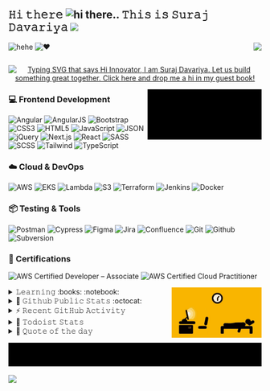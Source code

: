 <!--### Hi there 👋-->

## 𝙷𝚒 𝚝𝚑𝚎𝚛𝚎 ![hi there](https://usefulshortcuts.com/imgs/yahoo-smileys/103.gif).. 𝚃𝚑𝚒𝚜 𝚒𝚜 𝚂𝚞𝚛𝚊𝚓 𝙳𝚊𝚟𝚊𝚛𝚒𝚢𝚊 <img src="http://www.emoticonr.com/design/yahoo/not-worthy.gif" height="25px"/>

<img src="https://usefulshortcuts.com/imgs/yahoo-smileys/4.gif" height="45" align="right">

![hehe](https://forthebadge.com/images/badges/powered-by-electricity.svg)
![❤️](https://forthebadge.com/images/badges/built-with-love.svg)

<p align="center">
  <a href="https://github.com/suraj-davariya/suraj-davariya/issues/12"><img src="https://readme-typing-svg.demolab.com?font=Fira+Code&weight=900&size=15&duration=7000&pause=70&color=F79807&multiline=true&width=500&height=112&lines=Hi+Innovator%2C+I+am+Suraj+Davariya..;Let's+build+something+great+together..;Click+here+%26+drop+me+a+hi+in+my+guest+book!" alt="Typing SVG that says Hi Innovator, I am Suraj Davariya. Let us build something great together. Click here and drop me a hi in my guest book!" /></a>
</p>
<!-- <p align="center"> (https://github.com/suraj-davariya/suraj-davariya/issues/12) 👈🏼 </p>-->
<img src="https://raw.githubusercontent.com/suraj-davariya/suraj-davariya/master/images/emergency_cheatsheet.gif" height="100" align="right" alt="in case of fire: 1. git commit; 2. git push; 3. git -tf out">

### 💻 Frontend Development

![Angular](https://img.shields.io/badge/-Angular-DD0031?logo=Angular&style=for-the-badge&logoColor=white)
![AngularJS](https://img.shields.io/badge/-AngularJS-E23237?logo=Angular&style=for-the-badge&logoColor=white)
![Bootstrap](https://img.shields.io/badge/-Bootstrap-7952B3?logo=Bootstrap&style=for-the-badge&logoColor=white)
![CSS3](https://img.shields.io/badge/-CSS3-1572B6?logo=CSS3&style=for-the-badge&logoColor=white)
![HTML5](https://img.shields.io/badge/-HTML5-E34F26?logo=HTML5&style=for-the-badge&logoColor=white)
![JavaScript](https://img.shields.io/badge/-JavaScript-F7DF1E?logo=JavaScript&style=for-the-badge&logoColor=black)
![JSON](https://img.shields.io/badge/-JSON-000000?logo=JSON&style=for-the-badge&logoColor=white)
![jQuery](https://img.shields.io/badge/-jQuery-0769AD?logo=jQuery&style=for-the-badge&logoColor=black)
![Next.js](https://img.shields.io/badge/-Next.js-000000?logo=nextdotjs&style=for-the-badge&logoColor=white)
![React](https://img.shields.io/badge/-React-61DAFB?logo=React&style=for-the-badge&logoColor=black)
![SASS](https://img.shields.io/badge/-SASS-CC6699?logo=SASS&style=for-the-badge&logoColor=white)
![SCSS](https://img.shields.io/badge/-SCSS-CC6699?logo=Sass&style=for-the-badge&logoColor=white)
![Tailwind](https://img.shields.io/badge/-Tailwind_CSS-38B2AC?logo=TailwindCSS&style=for-the-badge&logoColor=white)
![TypeScript](https://img.shields.io/badge/-TypeScript-3178C6?logo=TypeScript&style=for-the-badge&logoColor=white)

### ☁️ Cloud & DevOps

![AWS](https://img.shields.io/badge/-AWS-232F3E?logo=amazonwebservices&style=for-the-badge&logoColor=white)
![EKS](https://img.shields.io/badge/-EKS-FF9900?logo=AmazonEKS&style=for-the-badge&logoColor=white)
![Lambda](https://img.shields.io/badge/-Lambda-F90?logo=AWSLambda&style=for-the-badge&logoColor=white)
![S3](https://img.shields.io/badge/-S3-569A31?logo=AmazonS3&style=for-the-badge&logoColor=white)
![Terraform](https://img.shields.io/badge/-Terraform-623CE4?logo=Terraform&style=for-the-badge&logoColor=white)
![Jenkins](https://img.shields.io/badge/-Jenkins-D24939?logo=Jenkins&style=for-the-badge&logoColor=white)
![Docker](https://img.shields.io/badge/-Docker-2496ED?logo=Docker&style=for-the-badge&logoColor=white)

### 📦 Testing & Tools 

![Postman](https://img.shields.io/badge/-Postman-FF6C37?logo=Postman&style=for-the-badge&logoColor=white)
![Cypress](https://img.shields.io/badge/-Cypress-17202C?logo=cypress&style=for-the-badge&logoColor=white)
![Figma](https://img.shields.io/badge/-Figma-F24E1E?logo=Figma&style=for-the-badge&logoColor=white)
![Jira](https://img.shields.io/badge/-Jira-0052CC?logo=Jira&style=for-the-badge&logoColor=white)
![Confluence](https://img.shields.io/badge/-Confluence-172B4D?logo=confluence&style=for-the-badge&logoColor=white)
![Git](https://img.shields.io/badge/-Git-F05032?logo=Git&style=for-the-badge&logoColor=white)
![Github](https://img.shields.io/badge/-Github-181717?logo=Github&style=for-the-badge&logoColor=white)
![Subversion](https://img.shields.io/badge/-Subversion-809CC9?logo=Subversion&style=for-the-badge&logoColor=white)

### 📜 Certifications

![AWS Certified Developer – Associate](https://img.shields.io/badge/-AWS_Developer_Associate-FF9900?logo=amazonwebservices&style=for-the-badge&logoColor=white)
![AWS Certified Cloud Practitioner](https://img.shields.io/badge/-AWS_Cloud_Practitioner-FF9900?logo=amazonwebservices&style=for-the-badge&logoColor=white)


<img src="https://raw.githubusercontent.com/suraj-davariya/suraj-davariya/master/images/lockdown_life.gif" height="100" align="right" alt="life in pendamic">

<details>
  <summary>𝙻𝚎𝚊𝚛𝚗𝚒𝚗𝚐 :books: :notebook:</summary>
####

</details>

<details>
  <summary>👾 𝙶𝚒𝚝𝚑𝚞𝚋 𝙿𝚞𝚋𝚕𝚒𝚌 𝚂𝚝𝚊𝚝𝚜 :octocat:</summary>

  <h3 align="center">𝚜𝚞𝚛𝚊𝚓-𝚍𝚊𝚟𝚊𝚛𝚒𝚢𝚊'𝚜 𝚂𝚝𝚊𝚝𝚜 :octocat: </h3>
  <p align="center">
    <img src="https://github-readme-stats.char-al.vercel.app/api?username=suraj-davariya&show_icons=true&count_private=true&theme=vision-friendly-dark&hide_border=true">
    <img src="https://github-readme-streak-stats.herokuapp.com/?user=suraj-davariya&theme=vision-friendly-dark&hide_border=true"/>

  </p>
</details>

<!-- https://github.com/jamesgeorge007/github-activity-readme -->
<details>
  <summary>⚡ 𝚁𝚎𝚌𝚎𝚗𝚝 𝙶𝚒𝚝𝙷𝚞𝚋 𝙰𝚌𝚝𝚒𝚟𝚒𝚝𝚢</summary>
  <br/>

  <!--START_SECTION:activity-->
  1. 🎉 Merged PR [#6](https://github.com/suraj-davariya/reading-list/pull/6) in [suraj-davariya/reading-list](https://github.com/suraj-davariya/reading-list)
  2. 💪 Opened PR [#6](https://github.com/suraj-davariya/reading-list/pull/6) in [suraj-davariya/reading-list](https://github.com/suraj-davariya/reading-list)
  3. 🎉 Merged PR [#5](https://github.com/suraj-davariya/reading-list/pull/5) in [suraj-davariya/reading-list](https://github.com/suraj-davariya/reading-list)
  4. 💪 Opened PR [#5](https://github.com/suraj-davariya/reading-list/pull/5) in [suraj-davariya/reading-list](https://github.com/suraj-davariya/reading-list)
  5. 🎉 Merged PR [#4](https://github.com/suraj-davariya/reading-list/pull/4) in [suraj-davariya/reading-list](https://github.com/suraj-davariya/reading-list)
   <!--END_SECTION:activity-->
   </details>

<!-- https://github.com/abhisheknaiidu/todoist-readme -->
<details>
  <summary>🚧 𝚃𝚘𝚍𝚘𝚒𝚜𝚝 𝚂𝚝𝚊𝚝𝚜</summary>
  <br/>

<!-- TODO-IST:START -->
🏆  453 Karma Points           
🌸  Completed 0 tasks today           
✅  Completed 6 tasks so far           
⏳  Longest streak is 0 days
<!-- TODO-IST:END -->
</details>

<details>
  <summary>💭 𝚀𝚞𝚘𝚝𝚎 𝚘𝚏 𝚝𝚑𝚎 𝚍𝚊𝚢</summary>
  <br/>
  <p align="center">
<!--     <img src="https://github-readme-quotes.herokuapp.com/quote?theme=radical&animation=default&layout=default"/> -->
  </p>

  ![Quote](https://github-readme-quotes-bay.vercel.app/quote?theme=radical&animation=grow_out_in&layout=default&font=Gabrielle&quoteType=random&fontColor=orange) 
  
</details>

<p align="center">
  <img src="https://raw.githubusercontent.com/suraj-davariya/suraj-davariya/master/images/suraj_davariya__quote.gif" alt="'git pull a day keeps conflicts away..' Thanks for visiting suraj-davariya" title="'git pull a day keeps conflicts away..' Thanks for visiting suraj-davariya"/>
</p>

![](https://visitor-badge.one9x.com/badge?page_id=suraj-davariya.suraj-davariya)

<!--
**suraj-davariya/suraj-davariya** is a ✨ _special_ ✨ repository because its `README.md` (this file) appears on your GitHub profile.
<p align="center">
  <img src="https://visitor-badge.glitch.me/badge?page_id=suraj-davariya.suraj-davariya" alt="suraj-davariya profile visitors"/>
</p>
Here are some ideas to get you started:

- 🔭 I’m currently working on ...
- 🌱 I’m currently learning ...
- 👯 I’m looking to collaborate on ...
- 🤔 I’m looking for help with ...
- 💬 Ask me about ...
- 📫 How to reach me: ...
- 😄 Pronouns: ...
- ⚡ Fun fact: ...
-->
